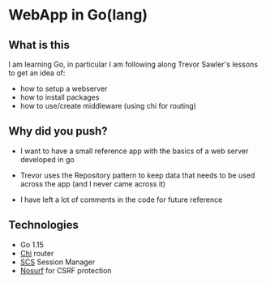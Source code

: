 # WebApp in Go(lang)

## What is this

I am learning Go, in particular I am following along Trevor Sawler's lessons to get an idea of:

- how to setup a webserver
- how to install packages
- how to use/create middleware (using chi for routing)

## Why did you push?

- I want to have a small reference app with the basics of a web server developed in go

- Trevor uses the Repository pattern to keep data that needs to be used across the app (and I never came across it)

- I have left a lot of comments in the code for future reference

## Technologies

- Go 1.15
- [Chi](https://github.com/go-chi/chi) router
- [SCS](https://github.com/alexedwards/scs/v2) Session Manager
- [Nosurf](https://github.com/justinas/nosurf) for CSRF protection
